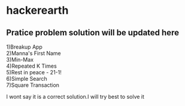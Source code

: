 # hackerearth

## Pratice problem solution will be updated here

1)Breakup App <br />
2)Manna's First Name <br />
3)Min-Max <br />
4)Repeated K Times <br />
5)Rest in peace - 21-1! <br />
6)Simple Search <br />
7)Square Transaction <br />

I wont say it is a correct solution.I will try best to solve it
